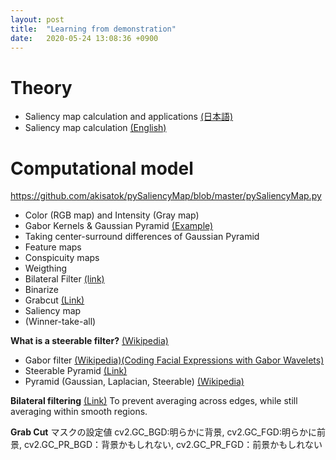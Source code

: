 ```yaml
---
layout: post
title:  "Learning from demonstration"
date:   2020-05-24 13:08:36 +0900
---
```

# Theory
* Saliency map calculation and applications <a href="https://www.jstage.jst.go.jp/article/jnns/21/1/21_3/_pdf/-char/ja">(日本語)</a>
* Saliency map calculation <a href="https://www.tu-chemnitz.de/informatik/KI/scripts/ws0910/Attention_Saliency.pdf">(English)</a>

# Computational model
https://github.com/akisatok/pySaliencyMap/blob/master/pySaliencyMap.py

* Color (RGB map) and Intensity (Gray map)
* Gabor Kernels & Gaussian Pyramid <a href="http://labs.eecs.tottori-u.ac.jp/sd/Member/oyamada/OpenCV/html/py_tutorials/py_imgproc/py_pyramids/py_pyramids.html"> (Example) </a>
* Taking center-surround differences of Gaussian Pyramid
* Feature maps
* Conspicuity maps
* Weigthing
* Bilateral Filter <a href="https://docs.opencv.org/3.0-last-rst/modules/imgproc/doc/filtering.html?highlight=laplacian#bilateralfilter">(link)</a>
* Binarize
* Grabcut <a href="https://qiita.com/marutaku0131/items/657c32358cfad7817648">(Link)</a>
* Saliency map
* (Winner-take-all)

**What is a steerable filter?** <a href="https://en.wikipedia.org/wiki/Steerable_filter"> (Wikipedia)</a>
* Gabor filter <a href="https://en.wikipedia.org/wiki/Gabor_filter">(Wikipedia)</a><a href="https://zenodo.org/record/3430156#.XtbrlzozbIU">(Coding Facial Expressions with Gabor Wavelets)</a>
* Steerable Pyramid <a href="https://www.cns.nyu.edu/~eero/STEERPYR/"> (Link) </a>
* Pyramid (Gaussian, Laplacian, Steerable) <a href="https://en.wikipedia.org/wiki/Pyramid_(image_processing)"> (Wikipedia)</a>

**Bilateral filtering** <a href="http://homepages.inf.ed.ac.uk/rbf/CVonline/LOCAL_COPIES/MANDUCHI1/Bilateral_Filtering.html">(Link)</a>
To prevent averaging across edges, while still averaging within smooth regions.

**Grab Cut**
マスクの設定値 cv2.GC_BGD:明らかに背景, cv2.GC_FGD:明らかに前景, cv2.GC_PR_BGD：背景かもしれない, cv2.GC_PR_FGD：前景かもしれない
